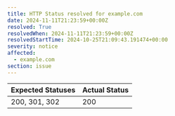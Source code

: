 ```yaml
---
title: HTTP Status resolved for example.com
date: 2024-11-11T21:23:59+00:00Z
resolved: True
resolvedWhen: 2024-11-11T21:23:59+00:00Z
resolvedStartTime: 2024-10-25T21:09:43.191474+00:00
severity: notice
affected:
  - example.com
section: issue
---
```


| Expected Statuses | Actual Status  |
|-------------------|----------------|
| 200, 301, 302 | 200 |
